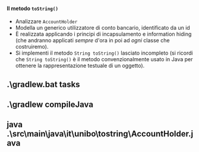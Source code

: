 #### Il metodo `toString()`

* Analizzare `AccountHolder`
* Modella un generico utilizzatore di conto bancario, identificato da un id
* È realizzata applicando i principi di incapsulamento e information hiding
(che andranno applicati *sempre* d'ora in poi ad *ogni* classe che costruiremo).
* Si implementi il metodo `String toString()` lasciato incompleto
(si ricordi che `String toString()` è il metodo convenzionalmente usato in Java per ottenere la rappresentazione testuale di un oggetto).

## .\gradlew.bat tasks
## .\gradlew compileJava
## java .\src\main\java\it\unibo\tostring\AccountHolder.java